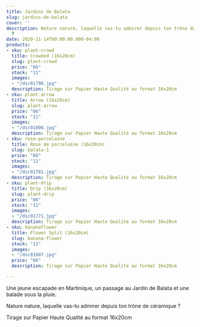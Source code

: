 ```yaml
---
title: Jardins de Balata
slug: jardins-de-balata
cover: ''
description: Nature nature, laquelle vas-tu admirer depuis ton trône de céramique
  ?
date: 2020-11-14T00:00:00.000-04:00
products:
- sku: plant-crowd
  title: Crowded (16x20cm)
  slug: plant-crowd
  price: "66"
  stock: "11"
  images:
  - "/dsc01798.jpg"
  description: Tirage sur Papier Haute Qualité au format 16x20cm
- sku: plant-arrow
  title: Arrow (16x20cm)
  slug: plant-arrow
  price: "66"
  stock: "11"
  images:
  - "/dsc01800.jpg"
  description: Tirage sur Papier Haute Qualité au format 16x20cm
- sku: rose-porcelaine
  title: Rose de porcelaine (16x20cm)
  slug: balata-1
  price: "66"
  stock: "11"
  images:
  - "/dsc01781.jpg"
  description: Tirage sur Papier Haute Qualité au format 16x20cm
- sku: plant-drip
  title: Drip (16x20cm)
  slug: plant-drip
  price: "66"
  stock: "11"
  images:
  - "/dsc01771.jpg"
  description: Tirage sur Papier Haute Qualité au format 16x20cm
- sku: bananaflower
  title: Flower Split (16x20cm)
  slug: banana-flower
  stock: "11"
  images:
  - "/dsc01807.jpg"
  price: "66"
  description: Tirage sur Papier Haute Qualité au format 16x20cm

---
```

Une jeune escapade en Martinique, un passage au Jardin de Balata et une balade sous la pluie.

Nature nature, laquelle vas-tu admirer depuis ton trône de céramique ?
   

Tirage sur Papier Haute Qualité au format 16x20cm